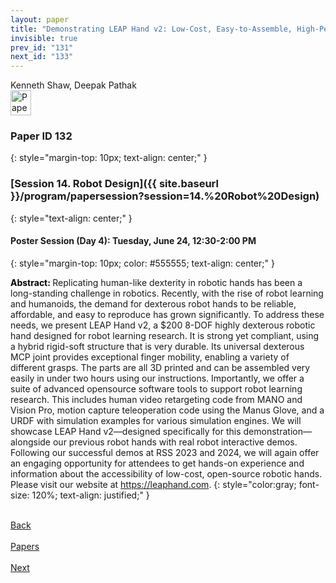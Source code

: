 ```yaml
---
layout: paper
title: "Demonstrating LEAP Hand v2: Low-Cost, Easy-to-Assemble, High-Performance Hand for Robot Learning"
invisible: true
prev_id: "131"
next_id: "133"
---
```

<div class="paper-authors">
  <div class="paper-author-box">
    <div class="paper-author-name">Kenneth Shaw, Deepak Pathak</div>
    <div class="paper-author-uni"></div>
  </div>
</div>

<div class="paper-pdf">
  <div>
    <a href="https://www.roboticsproceedings.org/rss21/p132.pdf" title="Download PDF" target="_blank">
      <img src="{{ site.baseurl }}/images/paper_link_cardinal_red.png" alt="Paper PDF" width="33" height="40" />
    </a>
  </div>
</div>

### Paper ID 132
{: style="margin-top: 10px; text-align: center;" }

### [Session 14. Robot Design]({{ site.baseurl }}/program/papersession?session=14.%20Robot%20Design)
{: style="text-align: center;" }

#### Poster Session (Day 4): Tuesday, June 24, 12:30-2:00 PM
{: style="margin-top: 10px; color: #555555; text-align: center;" }

<b style="color: black;">Abstract: </b>Replicating human-like dexterity in robotic hands has been a long-standing challenge in robotics. Recently, with the rise of robot learning and humanoids, the demand for dexterous robot hands to be reliable, affordable, and easy to reproduce has grown significantly. To address these needs, we present LEAP Hand v2, a $200 8-DOF highly dexterous robotic hand designed for robot learning research. It is strong yet compliant, using a hybrid rigid-soft structure that is very durable. Its universal dexterous MCP joint provides exceptional finger mobility, enabling a variety of different grasps. The parts are all 3D printed and can be assembled very easily in under two hours using our instructions. Importantly, we offer a suite of advanced opensource software tools to support robot learning research. This includes human video retargeting code from MANO and Vision Pro, motion capture teleoperation code using the Manus Glove, and a URDF with simulation examples for various simulation engines. We will showcase LEAP Hand v2—designed specifically for this demonstration—alongside our previous robot hands with real robot interactive demos. Following our successful demos at RSS 2023 and 2024, we will again offer an engaging opportunity for attendees to get hands-on experience and information about the accessibility of low-cost, open-source robotic hands. Please visit our website at https://leaphand.com.
{: style="color:gray; font-size: 120%; text-align: justified;" }

<div class="paper-menu">
  <div class="paper-menu-inner">
    <a href="{{ site.baseurl }}/program/papers/131/" title="Previous Paper">
            <div class="paper-menu-icon">
                <i class="fa fa-chevron-left"></i><br>
                <span class="paper-menu-label">Back</span>
            </div>
        </a>
    <a href="{{ site.baseurl }}/program/papers" title="All Papers">
      <div class="paper-menu-icon">
        <i class="fa fa-list"></i><br>
        <span class="paper-menu-label">Papers</span>
      </div>
    </a>
    <a href="{{ site.baseurl }}/program/papers/133/" title="Next Paper">
            <div class="paper-menu-icon">
                <i class="fa fa-chevron-right"></i><br>
                <span class="paper-menu-label">Next</span>
            </div>
        </a>
  </div>
</div>
